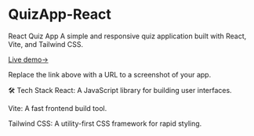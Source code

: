 ﻿# QuizApp-React

React Quiz App
A simple and responsive quiz application built with React, Vite, and Tailwind CSS.

[Live demo-> ](https://reactquizapp17.netlify.app/)

Replace the link above with a URL to a screenshot of your app.

🛠️ Tech Stack
React: A JavaScript library for building user interfaces.

Vite: A fast frontend build tool.

Tailwind CSS: A utility-first CSS framework for rapid styling.

